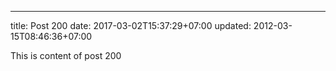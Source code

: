 ---
title: Post 200
date: 2017-03-02T15:37:29+07:00
updated: 2012-03-15T08:46:36+07:00

This is content of post 200